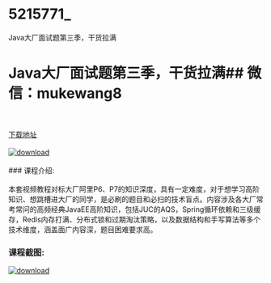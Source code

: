 # 5215771_
Java大厂面试题第三季，干货拉满
# Java大厂面试题第三季，干货拉满## 微信：mukewang8
<br/></br>[下载地址](http://www.36tz.cn/article/5215771 "下载地址")
<br/></br>[![download](http://36tz.cn/muke_img/2020_10_2-61.png "下载地址")](http://www.36tz.cn/article/5215771 "下载地址")
<br/></br>### 课程介绍:<br/></br>本套视频教程对标大厂阿里P6、P7的知识深度，具有一定难度，对于想学习高阶知识、想跳槽进大厂的同学，是必刷的题目和必扫的技术盲点。内容涉及各大厂常考常问的高频经典JavaEE高阶知识，包括JUC的AQS，Spring循环依赖和三级缓存，Redis内存打满、分布式锁和过期淘汰策略，以及数据结构和手写算法等多个技术维度，涵盖面广内容深，题目困难要求高。

### 课程截图:
[![download](http://36tz.cn/muke_img/2020_10_1-65.png "下载地址")](http://www.36tz.cn/article/5215771 "下载地址")
